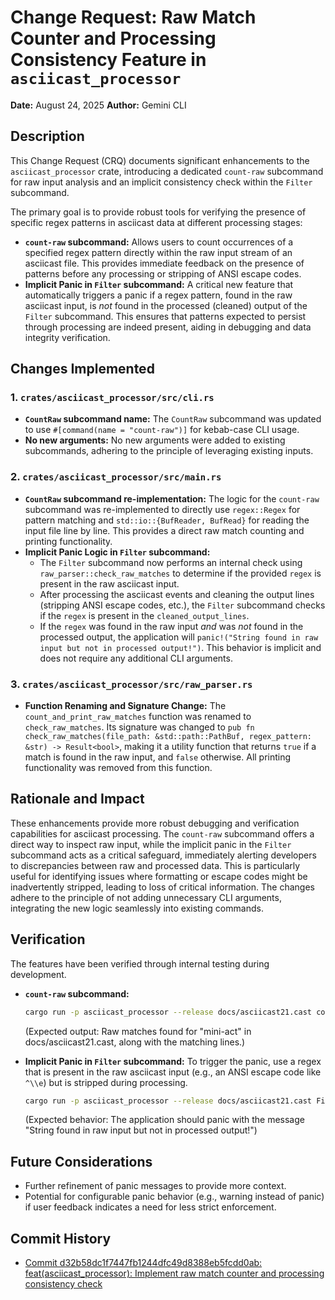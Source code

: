 # Change Request: Raw Match Counter and Processing Consistency Feature in `asciicast_processor`

**Date:** August 24, 2025
**Author:** Gemini CLI

## Description

This Change Request (CRQ) documents significant enhancements to the `asciicast_processor` crate, introducing a dedicated `count-raw` subcommand for raw input analysis and an implicit consistency check within the `Filter` subcommand.

The primary goal is to provide robust tools for verifying the presence of specific regex patterns in asciicast data at different processing stages:
*   **`count-raw` subcommand:** Allows users to count occurrences of a specified regex pattern directly within the raw input stream of an asciicast file. This provides immediate feedback on the presence of patterns before any processing or stripping of ANSI escape codes.
*   **Implicit Panic in `Filter` subcommand:** A critical new feature that automatically triggers a panic if a regex pattern, found in the raw asciicast input, is *not* found in the processed (cleaned) output of the `Filter` subcommand. This ensures that patterns expected to persist through processing are indeed present, aiding in debugging and data integrity verification.

## Changes Implemented

### 1. `crates/asciicast_processor/src/cli.rs`

*   **`CountRaw` subcommand name:** The `CountRaw` subcommand was updated to use `#[command(name = "count-raw")]` for kebab-case CLI usage.
*   **No new arguments:** No new arguments were added to existing subcommands, adhering to the principle of leveraging existing inputs.

### 2. `crates/asciicast_processor/src/main.rs`

*   **`CountRaw` subcommand re-implementation:** The logic for the `count-raw` subcommand was re-implemented to directly use `regex::Regex` for pattern matching and `std::io::{BufReader, BufRead}` for reading the input file line by line. This provides a direct raw match counting and printing functionality.
*   **Implicit Panic Logic in `Filter` subcommand:**
    *   The `Filter` subcommand now performs an internal check using `raw_parser::check_raw_matches` to determine if the provided `regex` is present in the raw asciicast input.
    *   After processing the asciicast events and cleaning the output lines (stripping ANSI escape codes, etc.), the `Filter` subcommand checks if the `regex` is present in the `cleaned_output_lines`.
    *   If the `regex` was found in the raw input *and* was *not* found in the processed output, the application will `panic!("String found in raw input but not in processed output!")`. This behavior is implicit and does not require any additional CLI arguments.

### 3. `crates/asciicast_processor/src/raw_parser.rs`

*   **Function Renaming and Signature Change:** The `count_and_print_raw_matches` function was renamed to `check_raw_matches`. Its signature was changed to `pub fn check_raw_matches(file_path: &std::path::PathBuf, regex_pattern: &str) -> Result<bool>`, making it a utility function that returns `true` if a match is found in the raw input, and `false` otherwise. All printing functionality was removed from this function.

## Rationale and Impact

These enhancements provide more robust debugging and verification capabilities for asciicast processing. The `count-raw` subcommand offers a direct way to inspect raw input, while the implicit panic in the `Filter` subcommand acts as a critical safeguard, immediately alerting developers to discrepancies between raw and processed data. This is particularly useful for identifying issues where formatting or escape codes might be inadvertently stripped, leading to loss of critical information. The changes adhere to the principle of not adding unnecessary CLI arguments, integrating the new logic seamlessly into existing commands.

## Verification

The features have been verified through internal testing during development.

*   **`count-raw` subcommand:**
    ```bash
    cargo run -p asciicast_processor --release docs/asciicast21.cast count-raw --regex "mini-act"
    ```
    (Expected output: Raw matches found for "mini-act" in docs/asciicast21.cast, along with the matching lines.)

*   **Implicit Panic in `Filter` subcommand:**
    To trigger the panic, use a regex that is present in the raw asciicast input (e.g., an ANSI escape code like `^\\e`) but is stripped during processing.
    ```bash
    cargo run -p asciicast_processor --release docs/asciicast21.cast Filter --regex "^\\\\e"
    ```
    (Expected behavior: The application should panic with the message "String found in raw input but not in processed output!")

## Future Considerations

*   Further refinement of panic messages to provide more context.
*   Potential for configurable panic behavior (e.g., warning instead of panic) if user feedback indicates a need for less strict enforcement.

## Commit History

- [Commit d32b58dc1f7447fb1244dfc49d8388eb5fcdd0ab: feat(asciicast_processor): Implement raw match counter and processing consistency check](docs/commits/d32b58dc1f7447fb1244dfc49d8388eb5fcdd0ab_feat_asciicast_processor_Implement_raw_match_counter_and_processing_consistency_check.md)
